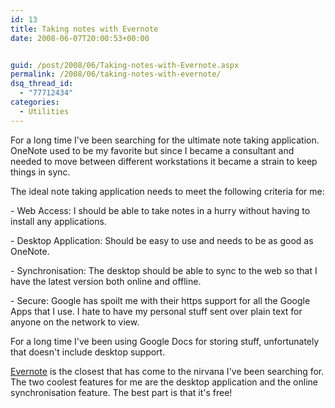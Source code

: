 ```yaml
---
id: 13
title: Taking notes with Evernote
date: 2008-06-07T20:00:53+00:00


guid: /post/2008/06/Taking-notes-with-Evernote.aspx
permalink: /2008/06/taking-notes-with-evernote/
dsq_thread_id:
  - "77712434"
categories:
  - Utilities
---
```

<p>For a long time I've been searching for the ultimate note taking application. OneNote used to be my favorite but since I became a consultant and needed to move between different workstations it became a strain to keep things in sync.</p> <p>The ideal note taking application needs to meet the following criteria for me:</p> <p>- Web Access: I should be able to take notes in a hurry without having to install any applications.</p> <p>- Desktop Application: Should be easy to use and needs to be as good as OneNote.</p> <p>- Synchronisation: The desktop should be able to sync to the web so that I have the latest version both online and offline.</p> <p>- Secure: Google has spoilt me with their https support for all the Google Apps that I use. I hate to have my personal stuff sent over plain text for anyone on the network to view.</p> <p>For a long time I've been using Google Docs for storing stuff, unfortunately that doesn't include desktop support.</p> <p><a href="http://www.evernote.com/">Evernote</a> is the closest that has come to the nirvana I've been searching for. The two coolest features for me are the desktop application and the online synchronisation feature. The best part is that it's free!</p>